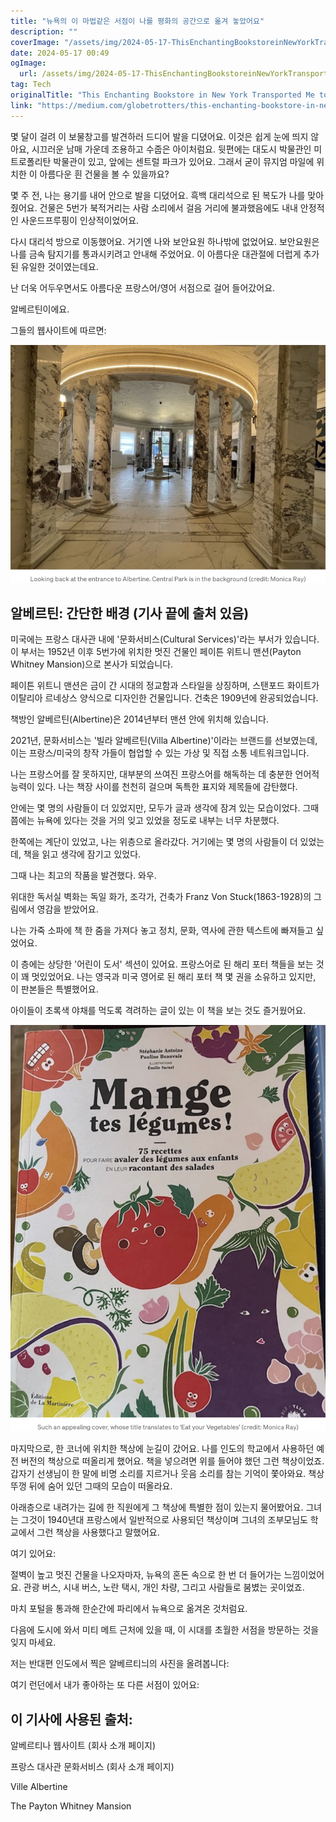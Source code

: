```yaml
---
title: "뉴욕의 이 마법같은 서점이 나를 평화의 공간으로 옮겨 놓았어요"
description: ""
coverImage: "/assets/img/2024-05-17-ThisEnchantingBookstoreinNewYorkTransportedMetoSerenity_0.png"
date: 2024-05-17 00:49
ogImage: 
  url: /assets/img/2024-05-17-ThisEnchantingBookstoreinNewYorkTransportedMetoSerenity_0.png
tag: Tech
originalTitle: "This Enchanting Bookstore in New York Transported Me to Serenity"
link: "https://medium.com/globetrotters/this-enchanting-bookstore-in-new-york-transported-me-to-serenity-572ce60b6054"
---
```



몇 달이 걸려 이 보물창고를 발견하러 드디어 발을 디뎠어요. 이것은 쉽게 눈에 띄지 않아요, 시끄러운 남매 가운데 조용하고 수줍은 아이처럼요. 뒷편에는 대도시 박물관인 미트로폴리탄 박물관이 있고, 앞에는 센트럴 파크가 있어요. 그래서 굳이 뮤지엄 마일에 위치한 이 아름다운 흰 건물을 볼 수 있을까요?

몇 주 전, 나는 용기를 내어 안으로 발을 디뎠어요. 흑백 대리석으로 된 복도가 나를 맞아 줬어요. 건물은 5번가 북적거리는 사람 소리에서 걸음 거리에 불과했음에도 내내 안정적인 사운드프루핑이 인상적이었어요.

다시 대리석 방으로 이동했어요. 거기엔 나와 보안요원 하나밖에 없었어요. 보안요원은 나를 금속 탐지기를 통과시키려고 안내해 주었어요. 이 아름다운 대관절에 더럽게 추가된 유일한 것이였는데요.

난 더욱 어두우면서도 아름다운 프랑스어/영어 서점으로 걸어 들어갔어요.

<div class="content-ad"></div>

알베르틴이에요.

그들의 웹사이트에 따르면:

![이미지](/assets/img/2024-05-17-ThisEnchantingBookstoreinNewYorkTransportedMetoSerenity_0.png)

## 알베르틴: 간단한 배경 (기사 끝에 출처 있음)

<div class="content-ad"></div>

미국에는 프랑스 대사관 내에 '문화서비스(Cultural Services)'라는 부서가 있습니다. 이 부서는 1952년 이후 5번가에 위치한 멋진 건물인 페이튼 위트니 맨션(Payton Whitney Mansion)으로 본사가 되었습니다.

페이튼 위트니 맨션은 금이 간 시대의 정교함과 스타일을 상징하며, 스탠포드 화이트가 이탈리아 르네상스 양식으로 디자인한 건물입니다. 건축은 1909년에 완공되었습니다.

책방인 알베르틴(Albertine)은 2014년부터 맨션 안에 위치해 있습니다.

2021년, 문화서비스는 '빌라 알베르틴(Villa Albertine)'이라는 브랜드를 선보였는데, 이는 프랑스/미국의 창작 가들이 협업할 수 있는 가상 및 직접 소통 네트워크입니다.

<div class="content-ad"></div>

나는 프랑스어를 잘 못하지만, 대부분의 쓰여진 프랑스어를 해독하는 데 충분한 언어적 능력이 있다. 나는 책장 사이를 천천히 걸으며 독특한 표지와 제목들에 감탄했다.

안에는 몇 명의 사람들이 더 있었지만, 모두가 글과 생각에 잠겨 있는 모습이었다. 그때쯤에는 뉴욕에 있다는 것을 거의 잊고 있었을 정도로 내부는 너무 차분했다.

한쪽에는 계단이 있었고, 나는 위층으로 올라갔다. 거기에는 몇 명의 사람들이 더 있었는데, 책을 읽고 생각에 잠기고 있었다.

그때 나는 최고의 작품을 발견했다. 와우.

<div class="content-ad"></div>

위대한 독서실 벽화는 독일 화가, 조각가, 건축가 Franz Von Stuck(1863-1928)의 그림에서 영감을 받았어요.

나는 가죽 소파에 책 한 줌을 가져다 놓고 정치, 문화, 역사에 관한 텍스트에 빠져들고 싶었어요.

이 층에는 상당한 '어린이 도서' 섹션이 있어요. 프랑스어로 된 해리 포터 책들을 보는 것이 꽤 멋있었어요. 나는 영국과 미국 영어로 된 해리 포터 책 몇 권을 소유하고 있지만, 이 판본들은 특별했어요.

아이들이 초록색 야채를 먹도록 격려하는 글이 있는 이 책을 보는 것도 즐거웠어요.

<div class="content-ad"></div>

![이미지](/assets/img/2024-05-17-ThisEnchantingBookstoreinNewYorkTransportedMetoSerenity_1.png)

마지막으로, 한 코너에 위치한 책상에 눈길이 갔어요. 나를 인도의 학교에서 사용하던 예전 버전의 책상으로 떠올리게 했어요. 책을 넣으려면 위를 들어야 했던 그런 책상이었죠. 갑자기 선생님이 한 말에 비명 소리를 지르거나 웃음 소리를 참는 기억이 쫓아와요. 책상 뚜껑 뒤에 숨어 있던 그때의 모습이 떠올라요.

아래층으로 내려가는 길에 한 직원에게 그 책상에 특별한 점이 있는지 물어봤어요. 그녀는 그것이 1940년대 프랑스에서 일반적으로 사용되던 책상이며 그녀의 조부모님도 학교에서 그런 책상을 사용했다고 말했어요.

여기 있어요:

<div class="content-ad"></div>

절벽이 높고 멋진 건물을 나오자마자, 뉴욕의 혼돈 속으로 한 번 더 들어가는 느낌이었어요. 관광 버스, 시내 버스, 노란 택시, 개인 차량, 그리고 사람들로 붐볐는 곳이었죠.

마치 포털을 통과해 한순간에 파리에서 뉴욕으로 옮겨온 것처럼요.

다음에 도시에 와서 미티 메트 근처에 있을 때, 이 시대를 초월한 서점을 방문하는 것을 잊지 마세요.

저는 반대편 인도에서 찍은 알베르티늬의 사진을 올려봅니다:

<div class="content-ad"></div>

여기 런던에서 내가 좋아하는 또 다른 서점이 있어요:

## 이 기사에 사용된 출처:

알베르티나 웹사이트 (회사 소개 페이지)

프랑스 대사관 문화서비스 (회사 소개 페이지)

<div class="content-ad"></div>


Ville Albertine

The Payton Whitney Mansion
